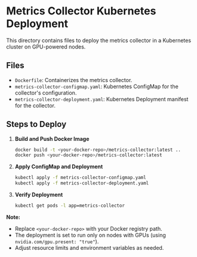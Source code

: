 # Metrics Collector Kubernetes Deployment

This directory contains files to deploy the metrics collector in a Kubernetes cluster on GPU-powered nodes.

## Files
- `Dockerfile`: Containerizes the metrics collector.
- `metrics-collector-configmap.yaml`: Kubernetes ConfigMap for the collector's configuration.
- `metrics-collector-deployment.yaml`: Kubernetes Deployment manifest for the collector.

## Steps to Deploy

1. **Build and Push Docker Image**
   ```bash
   docker build -t <your-docker-repo>/metrics-collector:latest ..
   docker push <your-docker-repo>/metrics-collector:latest
   ```

2. **Apply ConfigMap and Deployment**
   ```bash
   kubectl apply -f metrics-collector-configmap.yaml
   kubectl apply -f metrics-collector-deployment.yaml
   ```

3. **Verify Deployment**
   ```bash
   kubectl get pods -l app=metrics-collector
   ```

**Note:**
- Replace `<your-docker-repo>` with your Docker registry path.
- The deployment is set to run only on nodes with GPUs (using `nvidia.com/gpu.present: "true"`).
- Adjust resource limits and environment variables as needed.
